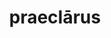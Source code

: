 ---
title: praeclārus
meaning: famous
ch: thirteen
pos: totadjective
femstem: praeclār
femend: a
neutstem: praeclār
neutend: um
six: y
---